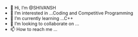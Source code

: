 - 👋 Hi, I’m @SHIVANSH
- 👀 I’m interested in ...Coding and Competitive Programming 
- 🌱 I’m currently learning ...C++ 
- 💞️ I’m looking to collaborate on ...
- 📫 How to reach me ...

<!---
SHIVANSH-CMD/SHIVANSH-CMD is a ✨ special ✨ repository because its `README.md` (this file) appears on your GitHub profile.
You can click the Preview link to take a look at your changes.
--->
